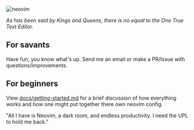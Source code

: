 ![neovim](https://img.salm.dev/u/R0hnJW.png)

*As has been said by Kings and Queens, there is no equal to the One True Text Editor.*

## For savants
Have fun, you know what's up. Send me an email or make a PR/Issue with questions/improvements.

## For beginners
View [docs/getting-started.md](./docs/getting-started.md) for a brief discussion of how everything works and how one might put together there own neovim config.

"All I have is Neovim, a dark room, and endless productivity. I need the UPL to hold me back."